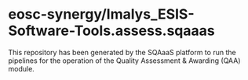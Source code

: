<!--
SPDX-FileCopyrightText: Copyright contributors to the Software Quality Assurance as a Service (SQAaaS) project <sqaaas@ibergrid.eu>

SPDX-License-Identifier: GPL-3.0-only
-->

# eosc-synergy/Imalys_ESIS-Software-Tools.assess.sqaaas
This repository has been generated by the SQAaaS platform to run the pipelines
for the operation of the
Quality Assessment & Awarding (QAA)
module.